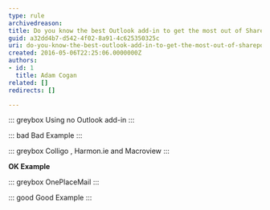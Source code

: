 ```yaml
---
type: rule
archivedreason: 
title: Do you know the best Outlook add-in to get the most out of SharePoint?
guid: a32dd4b7-d542-4f02-8a91-4c625350325c
uri: do-you-know-the-best-outlook-add-in-to-get-the-most-out-of-sharepoint
created: 2016-05-06T22:25:06.0000000Z
authors:
- id: 1
  title: Adam Cogan
related: []
redirects: []

---
```


::: greybox
Using no Outlook add-in
:::



::: bad
Bad Example
:::



::: greybox
Colligo , Harmon.ie and Macroview
:::



 **OK Example** 

::: greybox
OnePlaceMail
:::



::: good
Good Example
:::


<!--endintro-->
